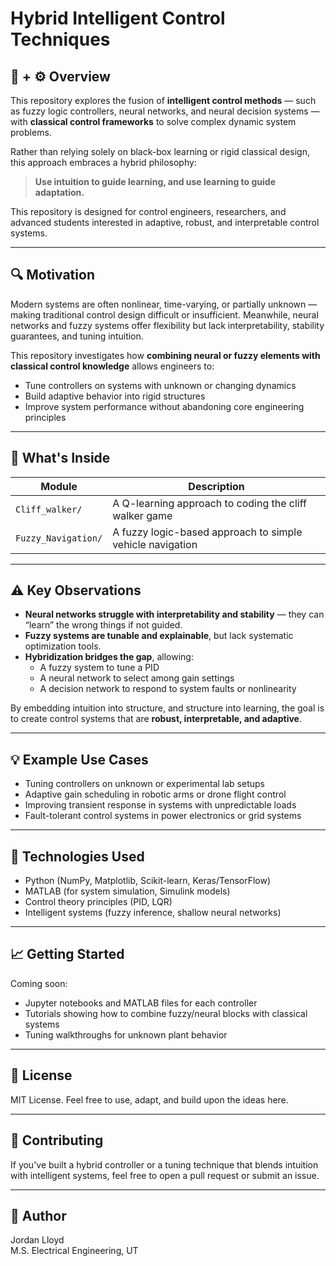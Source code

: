 # Hybrid Intelligent Control Techniques

## 🧠 + ⚙️ Overview

This repository explores the fusion of **intelligent control methods** — such as fuzzy logic controllers, neural networks, and neural decision systems — with **classical control frameworks** to solve complex dynamic system problems.

Rather than relying solely on black-box learning or rigid classical design, this approach embraces a hybrid philosophy:  
> **Use intuition to guide learning, and use learning to guide adaptation.**

This repository is designed for control engineers, researchers, and advanced students interested in adaptive, robust, and interpretable control systems.

---

## 🔍 Motivation

Modern systems are often nonlinear, time-varying, or partially unknown — making traditional control design difficult or insufficient. Meanwhile, neural networks and fuzzy systems offer flexibility but lack interpretability, stability guarantees, and tuning intuition.

This repository investigates how **combining neural or fuzzy elements with classical control knowledge** allows engineers to:
- Tune controllers on systems with unknown or changing dynamics
- Build adaptive behavior into rigid structures
- Improve system performance without abandoning core engineering principles

---

## 🧩 What's Inside

| Module | Description |
|--------|-------------|
| `Cliff_walker/` | A Q-learning approach to coding the cliff walker game |
| `Fuzzy_Navigation/` | A fuzzy logic-based approach to simple vehicle navigation |

---

## ⚠️ Key Observations

- **Neural networks struggle with interpretability and stability** — they can “learn” the wrong things if not guided.
- **Fuzzy systems are tunable and explainable**, but lack systematic optimization tools.
- **Hybridization bridges the gap**, allowing:
  - A fuzzy system to tune a PID
  - A neural network to select among gain settings
  - A decision network to respond to system faults or nonlinearity

By embedding intuition into structure, and structure into learning, the goal is to create control systems that are **robust, interpretable, and adaptive**.

---

## 💡 Example Use Cases

- Tuning controllers on unknown or experimental lab setups
- Adaptive gain scheduling in robotic arms or drone flight control
- Improving transient response in systems with unpredictable loads
- Fault-tolerant control systems in power electronics or grid systems

---

## 🧰 Technologies Used

- Python (NumPy, Matplotlib, Scikit-learn, Keras/TensorFlow)
- MATLAB (for system simulation, Simulink models)
- Control theory principles (PID, LQR)
- Intelligent systems (fuzzy inference, shallow neural networks)

---

## 📈 Getting Started

Coming soon:  
- Jupyter notebooks and MATLAB files for each controller  
- Tutorials showing how to combine fuzzy/neural blocks with classical systems  
- Tuning walkthroughs for unknown plant behavior

---

## 📄 License

MIT License. Feel free to use, adapt, and build upon the ideas here.

---

## 🤝 Contributing

If you've built a hybrid controller or a tuning technique that blends intuition with intelligent systems, feel free to open a pull request or submit an issue.

---

## 🧭 Author

Jordan Lloyd  
M.S. Electrical Engineering, UT
